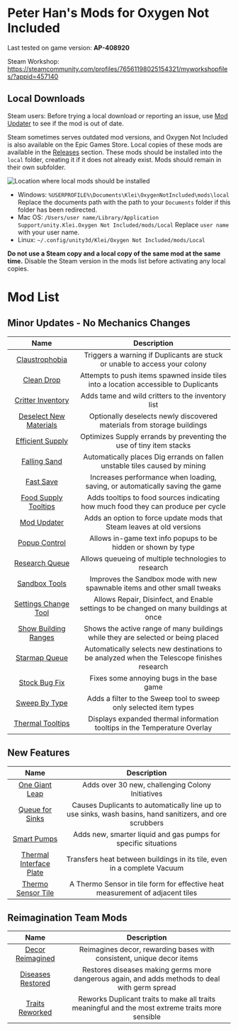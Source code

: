 # Peter Han&#39;s Mods for Oxygen Not Included

Last tested on game version: **AP-408920**

Steam Workshop: https://steamcommunity.com/profiles/76561198025154321/myworkshopfiles/?appid=457140

## Local Downloads

Steam users: Before trying a local download or reporting an issue, use [Mod Updater](https://steamcommunity.com/sharedfiles/filedetails/?id=2018291283) to see if the mod is out of date.

Steam sometimes serves outdated mod versions, and Oxygen Not Included is also available on the Epic Games Store.
Local copies of these mods are available in the [Releases](https://github.com/peterhaneve/ONIMods/releases/tag/ModsLatest) section.
These mods should be installed into the `local` folder, creating it if it does not already exist.
Mods should remain in their own subfolder.

![Location where local mods should be installed](Docs/localmods.png)

* Windows: `%USERPROFILE%\Documents\Klei\OxygenNotIncluded\mods\local`
  Replace the documents path with the path to your `Documents` folder if this folder has been redirected.
* Mac OS: `/Users/user name/Library/Application Support/unity.Klei.Oxygen Not Included/mods/Local`
  Replace `user name` with your user name.
* Linux: `~/.config/unity3d/Klei/Oxygen Not Included/mods/Local`

**Do not use a Steam copy and a local copy of the same mod at the same time.** Disable the Steam version in the mods list before activating any local copies.

# Mod List

## Minor Updates - No Mechanics Changes
|  **Name**  |  **Description**  |
| :--------: | :---------------: |
| [Claustrophobia](https://steamcommunity.com/sharedfiles/filedetails/?id=1836997281) | Triggers a warning if Duplicants are stuck or unable to access your colony |
| [Clean Drop](https://steamcommunity.com/sharedfiles/filedetails/?id=2047364442) | Attempts to push items spawned inside tiles into a location accessible to Duplicants |
| [Critter Inventory](https://steamcommunity.com/sharedfiles/filedetails/?id=1831438994) | Adds tame and wild critters to the inventory list |
| [Deselect New Materials](https://steamcommunity.com/sharedfiles/filedetails/?id=1863598374) | Optionally deselects newly discovered materials from storage buildings |
| [Efficient Supply](https://steamcommunity.com/sharedfiles/filedetails/?id=1874600082) | Optimizes Supply errands by preventing the use of tiny item stacks |
| [Falling Sand](https://steamcommunity.com/sharedfiles/filedetails/?id=1855163252) | Automatically places Dig errands on fallen unstable tiles caused by mining |
| [Fast Save](https://steamcommunity.com/sharedfiles/filedetails/?id=1867707267) | Increases performance when loading, saving, or automatically saving the game |
| [Food Supply Tooltips](https://steamcommunity.com/sharedfiles/filedetails/?id=1914501780) | Adds tooltips to food sources indicating how much food they can produce per cycle |
| [Mod Updater](https://steamcommunity.com/sharedfiles/filedetails/?id=2018291283) | Adds an option to force update mods that Steam leaves at old versions |
| [Popup Control](https://steamcommunity.com/sharedfiles/filedetails/?id=2032187035) | Allows in-game text info popups to be hidden or shown by type |
| [Research Queue](https://steamcommunity.com/sharedfiles/filedetails/?id=1893887916) | Allows queueing of multiple technologies to research |
| [Sandbox Tools](https://steamcommunity.com/sharedfiles/filedetails/?id=1928837153) | Improves the Sandbox mode with new spawnable items and other small tweaks | 
| [Settings Change Tool](https://steamcommunity.com/sharedfiles/filedetails/?id=1843647561) | Allows Repair, Disinfect, and Enable settings to be changed on many buildings at once |
| [Show Building Ranges](https://steamcommunity.com/sharedfiles/filedetails/?id=1960996649) | Shows the active range of many buildings while they are selected or being placed |
| [Starmap Queue](https://steamcommunity.com/sharedfiles/filedetails/?id=1907780517) | Automatically selects new destinations to be analyzed when the Telescope finishes research |
| [Stock Bug Fix](https://steamcommunity.com/sharedfiles/filedetails/?id=1967921388) | Fixes some annoying bugs in the base game |
| [Sweep By Type](https://steamcommunity.com/sharedfiles/filedetails/?id=1863428350) | Adds a filter to the Sweep tool to sweep only selected item types |
| [Thermal Tooltips](https://steamcommunity.com/sharedfiles/filedetails/?id=1983504552) | Displays expanded thermal information tooltips in the Temperature Overlay |

## New Features
|  **Name**  |  **Description**  |
| :--------: | :---------------: |
| [One Giant Leap](https://steamcommunity.com/sharedfiles/filedetails/?id=1999001228) | Adds over 30 new, challenging Colony Initiatives |
| [Queue for Sinks](https://steamcommunity.com/sharedfiles/filedetails/?id=1881925531) | Causes Duplicants to automatically line up to use sinks, wash basins, hand sanitizers, and ore scrubbers |
| [Smart Pumps](https://forums.kleientertainment.com/forums/topic/91094-the-mystery-about-pump-range/) | Adds new, smarter liquid and gas pumps for specific situations |
| [Thermal Interface Plate](https://steamcommunity.com/sharedfiles/filedetails/?id=1938747693) | Transfers heat between buildings in its tile, even in a complete Vacuum |
| [Thermo Sensor Tile](https://steamcommunity.com/sharedfiles/filedetails/?id=1974008313) | A Thermo Sensor in tile form for effective heat measurement of adjacent tiles |

## Reimagination Team Mods

|  **Name**  |  **Description**  |
| :--------: | :---------------: |
| [Decor Reimagined](https://steamcommunity.com/sharedfiles/filedetails/?id=1892161928) | Reimagines decor, rewarding bases with consistent, unique decor items |
| [Diseases Restored](https://steamcommunity.com/sharedfiles/filedetails/?id=1911357229) | Restores diseases making germs more dangerous again, and adds methods to deal with germ spread |
| [Traits Reworked](https://steamcommunity.com/sharedfiles/filedetails/?id=1905214098) | Reworks Duplicant traits to make all traits meaningful and the most extreme traits more sensible |
